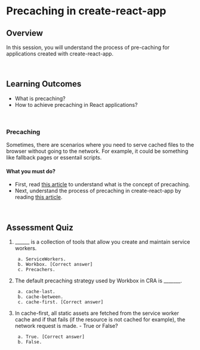 # **Precaching in create-react-app**

## Overview

In this session, you will understand the process of pre-caching for applications created with create-react-app.

<br />

## Learning Outcomes

- What is precaching?
- How to achieve precaching in React applications?

<br />

### Precaching

Sometimes, there are scenarios where you need to serve cached files to the browser without going to the network. For example, it could be something like fallback pages or essentail scripts.

#### What you must do?

- First, read [this article](https://web.dev/precache-with-workbox/) to understand what is the concept of precaching.
- Next, understand the process of precaching in create-react-app by reading [this article](https://web.dev/precache-with-workbox-react/).

<br />

## Assessment Quiz

1. ______ is a collection of tools that allow you create and maintain service workers.

        a. ServiceWorkers.
        b. Workbox. [Correct answer]
        c. Precachers.


2. The default precaching strategy used by Workbox in CRA is _______.

        a. cache-last.
        b. cache-between.
        c. cache-first. [Correct answer]


3. In cache-first, all static assets are fetched from the service worker cache and if that fails (if the resource is not cached for example), the network request is made. - True or False?

        a. True. [Correct answer]
        b. False.